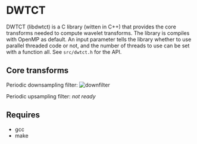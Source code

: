 # DWTCT

DWTCT (libdwtct) is a C library (witten in C++) that provides the core transforms needed to compute wavelet transforms. The library is compiles with OpenMP as default. An input parameter tells the library whether to use parallel threaded code or not, and the number of threads to use can be set with a function all. See `src/dwtct.h` for the API.


## Core transforms

Periodic downsampling filter:
![downfilter](http://gummif.github.io/dwtct/master/filter_down.png)

Periodic upsampling filter:
*not ready*


## Requires

* gcc
* make

